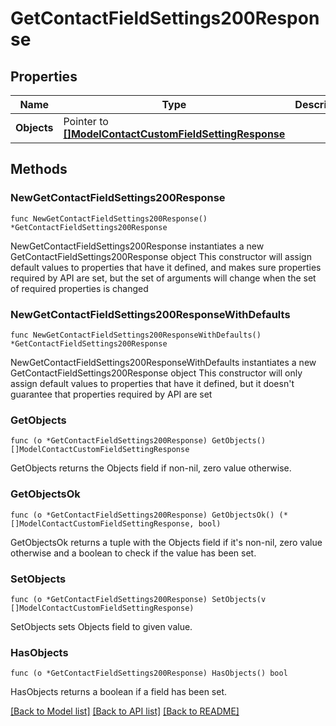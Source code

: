 # GetContactFieldSettings200Response

## Properties

Name | Type | Description | Notes
------------ | ------------- | ------------- | -------------
**Objects** | Pointer to [**[]ModelContactCustomFieldSettingResponse**](ModelContactCustomFieldSettingResponse.md) |  | [optional] 

## Methods

### NewGetContactFieldSettings200Response

`func NewGetContactFieldSettings200Response() *GetContactFieldSettings200Response`

NewGetContactFieldSettings200Response instantiates a new GetContactFieldSettings200Response object
This constructor will assign default values to properties that have it defined,
and makes sure properties required by API are set, but the set of arguments
will change when the set of required properties is changed

### NewGetContactFieldSettings200ResponseWithDefaults

`func NewGetContactFieldSettings200ResponseWithDefaults() *GetContactFieldSettings200Response`

NewGetContactFieldSettings200ResponseWithDefaults instantiates a new GetContactFieldSettings200Response object
This constructor will only assign default values to properties that have it defined,
but it doesn't guarantee that properties required by API are set

### GetObjects

`func (o *GetContactFieldSettings200Response) GetObjects() []ModelContactCustomFieldSettingResponse`

GetObjects returns the Objects field if non-nil, zero value otherwise.

### GetObjectsOk

`func (o *GetContactFieldSettings200Response) GetObjectsOk() (*[]ModelContactCustomFieldSettingResponse, bool)`

GetObjectsOk returns a tuple with the Objects field if it's non-nil, zero value otherwise
and a boolean to check if the value has been set.

### SetObjects

`func (o *GetContactFieldSettings200Response) SetObjects(v []ModelContactCustomFieldSettingResponse)`

SetObjects sets Objects field to given value.

### HasObjects

`func (o *GetContactFieldSettings200Response) HasObjects() bool`

HasObjects returns a boolean if a field has been set.


[[Back to Model list]](../README.md#documentation-for-models) [[Back to API list]](../README.md#documentation-for-api-endpoints) [[Back to README]](../README.md)


